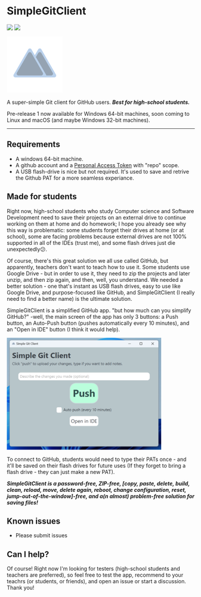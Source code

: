 # SimpleGitClient
[![](https://img.shields.io/badge/Version-1.0-95a3b2.svg)](https://github.com/negevvo/SimpleGitClient/releases/)
[![](https://img.shields.io/badge/License-MIT-bad1ec.svg)](license.md)

<img src="iconsAndMore/icon.png" height="150px"/>

A super-simple Git client for GitHub users. ***Best for high-school students.***

Pre-release 1 now available for Windows 64-bit machines, soon coming to Linux and macOS (and maybe Windows 32-bit machines).

---

## Requirements
- A windows 64-bit machine.
- A github account and a [Personal Access Token](https://docs.github.com/en/authentication/keeping-your-account-and-data-secure/creating-a-personal-access-token) with "repo" scope.
- A USB flash-drive is nice but not required. It's used to save and retrive the Github PAT for a more seamless experiance.

## Made for students
Right now, high-school students who study Computer science and Software Development need to save their projects on an external drive to continue working on them at home and do homework; I hope you already see why this way is problematic: some students forget their drives at home (or at school), some are facing problems because external drives are not 100% supported in all of the IDEs (trust me), and some flash drives just die unexpectedly😕.

Of course, there's this great solution we all use called GitHub, but apparently, teachers don't want to teach how to use it. Some students use Google Drive - but in order to use it, they need to zip the projects and later unzip, and then zip again, and then, well, you understand. We needed a better solution - one that's instant as USB flash drives, easy to use like Google Drive, and purpose-focused like GitHub, and SimpleGitClient (I really need to find a better name) is the ultimate solution.

SimpleGitClient is a simplified GitHub app. "but how much can you simplify GitHub?" -well, the main screen of the app has only 3 buttons: a Push button, an Auto-Push button (pushes automatically every 10 minutes), and an "Open in IDE" button (I think it would help).

<img src="iconsAndMore/screenshot1.png" height="300px;" />

To connect to GitHub, students would need to type their PATs once - and it'll be saved on their flash drives for future uses (If they forget to bring a flash drive - they can just make a new PAT).

***SimpleGitClient is a password-free, ZIP-free, [copy, paste, delete, build, clean, reload, move, delete again, reboot, change configuration, reset, jump-out-of-the-window]-free, and a(n almost) problem-free solution for saving files!***

## Known issues
- Please submit issues

## Can I help?
Of course! Right now I'm looking for testers (high-school students and teachers are preferred), so feel free to test the app, recommend to your teachrs (or students, or friends), and open an issue or start a discussion. Thank you!